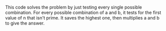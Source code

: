 This code solves the problem by just testing every single possible combination. For every possible combination of a and b, it tests for the first value of n that isn't prime. It saves the highest one, then multiplies a and b to give the answer.